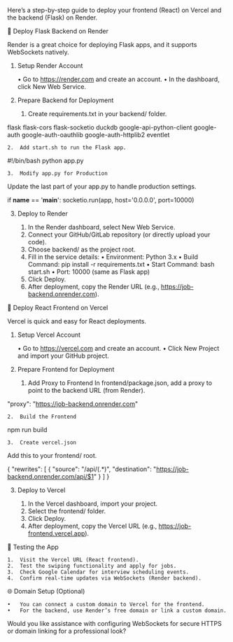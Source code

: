 Here’s a step-by-step guide to deploy your frontend (React) on Vercel and the backend (Flask) on Render.

🚀 Deploy Flask Backend on Render

Render is a great choice for deploying Flask apps, and it supports WebSockets natively.

1. Setup Render Account

	•	Go to https://render.com and create an account.
	•	In the dashboard, click New Web Service.

2. Prepare Backend for Deployment

	1.	Create requirements.txt in your backend/ folder.

flask
flask-cors
flask-socketio
duckdb
google-api-python-client
google-auth
google-auth-oauthlib
google-auth-httplib2
eventlet

	2.	Add start.sh to run the Flask app.

#!/bin/bash
python app.py

	3.	Modify app.py for Production
Update the last part of your app.py to handle production settings.

if __name__ == '__main__':
    socketio.run(app, host='0.0.0.0', port=10000)

3. Deploy to Render

	1.	In the Render dashboard, select New Web Service.
	2.	Connect your GitHub/GitLab repository (or directly upload your code).
	3.	Choose backend/ as the project root.
	4.	Fill in the service details:
	•	Environment: Python 3.x
	•	Build Command: pip install -r requirements.txt
	•	Start Command: bash start.sh
	•	Port: 10000 (same as Flask app)
	5.	Click Deploy.
	6.	After deployment, copy the Render URL (e.g., https://job-backend.onrender.com).

🚀 Deploy React Frontend on Vercel

Vercel is quick and easy for React deployments.

1. Setup Vercel Account

	•	Go to https://vercel.com and create an account.
	•	Click New Project and import your GitHub project.

2. Prepare Frontend for Deployment

	1.	Add Proxy to Frontend
In frontend/package.json, add a proxy to point to the backend URL (from Render).

"proxy": "https://job-backend.onrender.com"

	2.	Build the Frontend

npm run build

	3.	Create vercel.json
Add this to your frontend/ root.

{
  "rewrites": [
    {
      "source": "/api/(.*)",
      "destination": "https://job-backend.onrender.com/api/$1"
    }
  ]
}

3. Deploy to Vercel

	1.	In the Vercel dashboard, import your project.
	2.	Select the frontend/ folder.
	3.	Click Deploy.
	4.	After deployment, copy the Vercel URL (e.g., https://job-frontend.vercel.app).

🔄 Testing the App

	1.	Visit the Vercel URL (React frontend).
	2.	Test the swiping functionality and apply for jobs.
	3.	Check Google Calendar for interview scheduling events.
	4.	Confirm real-time updates via WebSockets (Render backend).

🌐 Domain Setup (Optional)

	•	You can connect a custom domain to Vercel for the frontend.
	•	For the backend, use Render’s free domain or link a custom domain.

Would you like assistance with configuring WebSockets for secure HTTPS or domain linking for a professional look?
